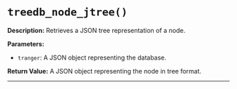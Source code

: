 # `treedb_node_jtree()`

**Description:**
Retrieves a JSON tree representation of a node.

**Parameters:**
- `tranger`: A JSON object representing the database.

**Return Value:**
A JSON object representing the node in tree format.

---
